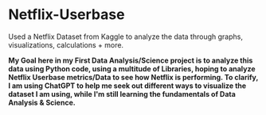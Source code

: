 # Netflix-Userbase
Used a Netflix Dataset from Kaggle to analyze the data through graphs, visualizations, calculations + more.


**My Goal here in my First Data Analysis/Science project is to analyze this data using Python code, using a multitude of Libraries, hoping to analyze Netflix Userbase metrics/Data to see how Netflix is performing. To clarify, I am using ChatGPT to help me seek out different ways to visualize the dataset I am using, while I'm still learning the fundamentals of Data Analysis & Science.**
